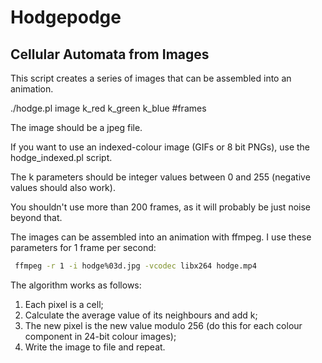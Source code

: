 # Hodgepodge

## Cellular Automata from Images

This script creates a series of images that can be assembled into an animation.

./hodge.pl image k_red k_green k_blue #frames

The image should be a jpeg file.

If you want to use an indexed-colour image (GIFs or 8 bit PNGs), use the hodge_indexed.pl script.

The k parameters should be integer values between 0 and 255 (negative values should also work).

You shouldn't use more than 200 frames, as it will probably be just noise beyond that.

The images can be assembled into an animation with ffmpeg. I use these parameters for 1 frame per second:

```sh
 ffmpeg -r 1 -i hodge%03d.jpg -vcodec libx264 hodge.mp4
```
The algorithm works as follows:

1. Each pixel is a cell;
1. Calculate the average value of its neighbours and add k;
1. The new pixel is the new value modulo 256 (do this for each colour component in 24-bit colour images);
1. Write the image to file and repeat.
